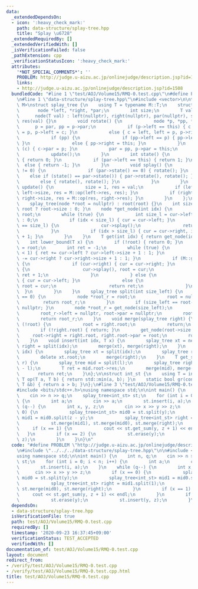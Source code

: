 ```yaml
---
data:
  _extendedDependsOn:
  - icon: ':heavy_check_mark:'
    path: data-structure/splay-tree.hpp
    title: "Splay \u6728"
  _extendedRequiredBy: []
  _extendedVerifiedWith: []
  _isVerificationFailed: false
  _pathExtension: cpp
  _verificationStatusIcon: ':heavy_check_mark:'
  attributes:
    '*NOT_SPECIAL_COMMENTS*': ''
    PROBLEM: http://judge.u-aizu.ac.jp/onlinejudge/description.jsp?id=1508
    links:
    - http://judge.u-aizu.ac.jp/onlinejudge/description.jsp?id=1508
  bundledCode: "#line 1 \"test/AOJ/Volume15/RMQ-0.test.cpp\"\n#define PROBLEM \"http://judge.u-aizu.ac.jp/onlinejudge/description.jsp?id=1508\"\
    \n#line 1 \"data-structure/splay-tree.hpp\"\n#include <vector>\n\ntemplate<typename\
    \ M>\nstruct splay_tree {\n    using T = typename M::T;\n    struct node {\n \
    \       node *left, *right, *par;\n        int size;\n        T val, res;\n  \
    \      node(T val) : left(nullptr), right(nullptr), par(nullptr), size(1), val(val),\
    \ res(val) {}\n        void rotate() {\n            node *p, *pp, *c;\n      \
    \      p = par, pp = p->par;\n            if (p->left == this) { c = right, right\
    \ = p, p->left = c; }\n            else { c = left, left = p, p->right = c; }\n\
    \            if (pp) {\n                if (pp->left == p) { pp->left = this;\
    \ }\n                else { pp->right = this; }\n            }\n            if\
    \ (c) { c->par = p; }\n            par = pp, p->par = this;\n            p->update();\n\
    \            update();\n        }\n        int state() {\n            if (!par)\
    \ { return 0; }\n            if (par->left == this) { return 1; }\n          \
    \  else { return -1; }\n        }\n        void splay() {\n            while (state()\
    \ != 0) {\n                if (par->state() == 0) { rotate(); }\n            \
    \    else if (state() == par->state()) { par->rotate(), rotate(); }\n        \
    \        else { rotate(), rotate(); }\n            }\n        }\n        void\
    \ update() {\n            size = 1, res = val;\n            if (left) { size +=\
    \ left->size, res = M::op(left->res, res); }\n            if (right) { size +=\
    \ right->size, res = M::op(res, right->res); }\n        }\n    };\n    node *root;\n\
    \    splay_tree(node *root = nullptr) : root(root) {}\n    int size() { return\
    \ root ? root->size : 0; }\n    node *get_node(int idx) {\n        node *cur =\
    \ root;\n        while (true) {\n            int size_l = cur->left ? cur->left->size\
    \ : 0;\n            if (idx < size_l) { cur = cur->left; }\n            if (idx\
    \ == size_l) {\n                cur->splay();\n                return root = cur;\n\
    \            }\n            if (idx > size_l) { cur = cur->right, idx -= size_l\
    \ + 1; }\n        }\n    }\n    T get(int idx) { return get_node(idx)->val; }\n\
    \    int lower_bound(T x) {\n        if (!root) { return 0; }\n        node *cur\
    \ = root;\n        int ret = -1;\n        while (true) {\n            if (cur->state()\
    \ < 1) { ret += cur->left ? cur->left->size + 1 : 1; }\n            else { ret\
    \ -= cur->right ? cur->right->size + 1 : 1; }\n            if (M::gr(x, cur->val))\
    \ {\n                if (cur->right) { cur = cur->right; }\n                else\
    \ {\n                    cur->splay(), root = cur;\n                    return\
    \ ret + 1;\n                }\n            } else {\n                if (cur->left)\
    \ { cur = cur->left; }\n                else {\n                    cur->splay(),\
    \ root = cur;\n                    return ret;\n                }\n          \
    \  }\n        }\n    }\n    splay_tree split(int size_left) {\n        if (size_left\
    \ == 0) {\n            node *root_r = root;\n            root = nullptr;\n   \
    \         return root_r;\n        }\n        if (size_left == root->size) { return\
    \ nullptr; }\n        node *root_r = get_node(size_left);\n        root = root_r->left;\n\
    \        root_r->left = nullptr, root->par = nullptr;\n        root_r->update();\n\
    \        return root_r;\n    }\n    void merge(splay_tree right) {\n        if\
    \ (!root) {\n            root = right.root;\n            return;\n        }\n\
    \        if (!right.root) { return; }\n        get_node(root->size - 1);\n   \
    \     root->right = right.root, right.root->par = root;\n        root->update();\n\
    \    }\n    void insert(int idx, T x) {\n        splay_tree xt = new node(x),\
    \ right = split(idx);\n        merge(xt), merge(right);\n    }\n    void erase(int\
    \ idx) {\n        splay_tree xt = split(idx);\n        splay_tree right = xt.split(1);\n\
    \        delete xt.root;\n        merge(right);\n    }\n    T get_sum(int l, int\
    \ r) {\n        splay_tree mid = split(l);\n        splay_tree right = mid.split(r\
    \ - l);\n        T ret = mid.root->res;\n        merge(mid), merge(right);\n \
    \       return ret;\n    }\n};\n\nstruct int_st {\n    using T = int;\n    static\
    \ T op(T a, T b) { return std::min(a, b); }\n    static bool gr(const T &a, const\
    \ T &b) { return a > b; }\n};\n#line 3 \"test/AOJ/Volume15/RMQ-0.test.cpp\"\n\n\
    #include <bits/stdc++.h>\nusing namespace std;\n\nint main() {\n    int n, q;\n\
    \    cin >> n >> q;\n    splay_tree<int_st> st;\n    for (int i = 0; i < n; i++)\
    \ {\n        int a;\n        cin >> a;\n        st.insert(i, a);\n    }\n    while\
    \ (q--) {\n        int x, y, z;\n        cin >> x >> y >> z;\n        if (x ==\
    \ 0) {\n            splay_tree<int_st> mid0 = st.split(y);\n            splay_tree<int_st>\
    \ mid1 = mid0.split(z - y);\n            splay_tree<int_st> right = mid1.split(1);\n\
    \            st.merge(mid1), st.merge(mid0), st.merge(right);\n        }\n   \
    \     if (x == 1) {\n            cout << st.get_sum(y, z + 1) << endl;\n     \
    \   }\n        if (x == 2) {\n            st.erase(y);\n            st.insert(y,\
    \ z);\n        }\n    }\n}\n"
  code: "#define PROBLEM \"http://judge.u-aizu.ac.jp/onlinejudge/description.jsp?id=1508\"\
    \n#include \"../../../data-structure/splay-tree.hpp\"\n\n#include <bits/stdc++.h>\n\
    using namespace std;\n\nint main() {\n    int n, q;\n    cin >> n >> q;\n    splay_tree<int_st>\
    \ st;\n    for (int i = 0; i < n; i++) {\n        int a;\n        cin >> a;\n\
    \        st.insert(i, a);\n    }\n    while (q--) {\n        int x, y, z;\n  \
    \      cin >> x >> y >> z;\n        if (x == 0) {\n            splay_tree<int_st>\
    \ mid0 = st.split(y);\n            splay_tree<int_st> mid1 = mid0.split(z - y);\n\
    \            splay_tree<int_st> right = mid1.split(1);\n            st.merge(mid1),\
    \ st.merge(mid0), st.merge(right);\n        }\n        if (x == 1) {\n       \
    \     cout << st.get_sum(y, z + 1) << endl;\n        }\n        if (x == 2) {\n\
    \            st.erase(y);\n            st.insert(y, z);\n        }\n    }\n}"
  dependsOn:
  - data-structure/splay-tree.hpp
  isVerificationFile: true
  path: test/AOJ/Volume15/RMQ-0.test.cpp
  requiredBy: []
  timestamp: '2020-09-23 16:37:45+09:00'
  verificationStatus: TEST_ACCEPTED
  verifiedWith: []
documentation_of: test/AOJ/Volume15/RMQ-0.test.cpp
layout: document
redirect_from:
- /verify/test/AOJ/Volume15/RMQ-0.test.cpp
- /verify/test/AOJ/Volume15/RMQ-0.test.cpp.html
title: test/AOJ/Volume15/RMQ-0.test.cpp
---
```

